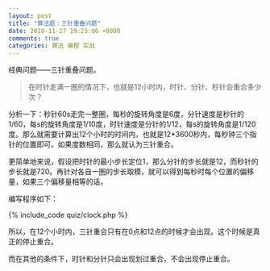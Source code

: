 ```yaml
---
layout: post
title: "算法题：三针重叠问题"
date: 2018-11-27 19:23:06 +0800
comments: true
categories: 算法 编程 实战
---
```

经典问题——三针重叠问题。

> 在时针走满一圈的情况下，也就是12小时内，时针、分针、秒针会重合多少次？

分析一下：秒针60s走完一整圈，每秒的旋转角度是6度，分针速度是秒针的1/60，每s的旋转角度是1/10度，时针速度是分针的1/12，每s的旋转角度是1/120度。那么就需要计算出12个小时的时间内，也就是12*3600秒内，每秒钟三个指针的位置即可。如果度数相同，那么就认为三针重合。

<!-- more -->

更简单地来说，假设把时针的最小步长定位1，那么分针的步长就是12，而秒针的步长就是720。再针对各自一圈的步长取模，就可以得到每秒时每个位置的偏移量，如果三个偏移量相等的话，

编写程序如下：

{% include_code quiz/clock.php %}

所以，在12个小时内，三针重合只有在0点和12点的时候才会出现。这个时候是真正的停止重合。

而在其他的条件下，时针和分针只会出现划过重合，不会出现停止重合。